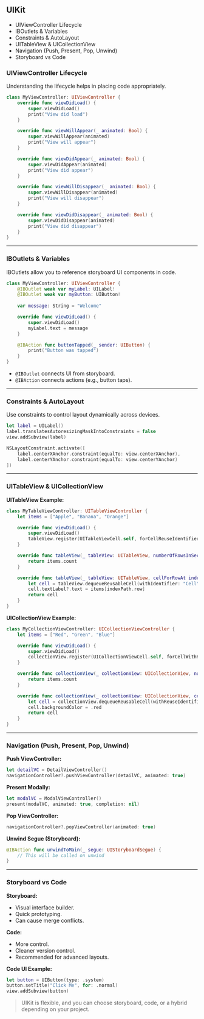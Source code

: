 ## UIKit

* UIViewController Lifecycle
* IBOutlets & Variables
* Constraints & AutoLayout
* UITableView & UICollectionView
* Navigation (Push, Present, Pop, Unwind)
* Storyboard vs Code

### UIViewController Lifecycle

Understanding the lifecycle helps in placing code appropriately.

```swift
class MyViewController: UIViewController {
    override func viewDidLoad() {
        super.viewDidLoad()
        print("View did load")
    }

    override func viewWillAppear(_ animated: Bool) {
        super.viewWillAppear(animated)
        print("View will appear")
    }

    override func viewDidAppear(_ animated: Bool) {
        super.viewDidAppear(animated)
        print("View did appear")
    }

    override func viewWillDisappear(_ animated: Bool) {
        super.viewWillDisappear(animated)
        print("View will disappear")
    }

    override func viewDidDisappear(_ animated: Bool) {
        super.viewDidDisappear(animated)
        print("View did disappear")
    }
}
```

---

### IBOutlets & Variables

IBOutlets allow you to reference storyboard UI components in code.

```swift
class MyViewController: UIViewController {
    @IBOutlet weak var myLabel: UILabel!
    @IBOutlet weak var myButton: UIButton!
    
    var message: String = "Welcome"

    override func viewDidLoad() {
        super.viewDidLoad()
        myLabel.text = message
    }

    @IBAction func buttonTapped(_ sender: UIButton) {
        print("Button was tapped")
    }
}
```

* `@IBOutlet` connects UI from storyboard.
* `@IBAction` connects actions (e.g., button taps).

---

### Constraints & AutoLayout

Use constraints to control layout dynamically across devices.

```swift
let label = UILabel()
label.translatesAutoresizingMaskIntoConstraints = false
view.addSubview(label)

NSLayoutConstraint.activate([
    label.centerXAnchor.constraint(equalTo: view.centerXAnchor),
    label.centerYAnchor.constraint(equalTo: view.centerYAnchor)
])
```

---

### UITableView & UICollectionView

**UITableView Example:**

```swift
class MyTableViewController: UITableViewController {
    let items = ["Apple", "Banana", "Orange"]

    override func viewDidLoad() {
        super.viewDidLoad()
        tableView.register(UITableViewCell.self, forCellReuseIdentifier: "Cell")
    }

    override func tableView(_ tableView: UITableView, numberOfRowsInSection section: Int) -> Int {
        return items.count
    }

    override func tableView(_ tableView: UITableView, cellForRowAt indexPath: IndexPath) -> UITableViewCell {
        let cell = tableView.dequeueReusableCell(withIdentifier: "Cell", for: indexPath)
        cell.textLabel?.text = items[indexPath.row]
        return cell
    }
}
```

**UICollectionView Example:**

```swift
class MyCollectionViewController: UICollectionViewController {
    let items = ["Red", "Green", "Blue"]

    override func viewDidLoad() {
        super.viewDidLoad()
        collectionView.register(UICollectionViewCell.self, forCellWithReuseIdentifier: "Cell")
    }

    override func collectionView(_ collectionView: UICollectionView, numberOfItemsInSection section: Int) -> Int {
        return items.count
    }

    override func collectionView(_ collectionView: UICollectionView, cellForItemAt indexPath: IndexPath) -> UICollectionViewCell {
        let cell = collectionView.dequeueReusableCell(withReuseIdentifier: "Cell", for: indexPath)
        cell.backgroundColor = .red
        return cell
    }
}
```

---

### Navigation (Push, Present, Pop, Unwind)

**Push ViewController:**

```swift
let detailVC = DetailViewController()
navigationController?.pushViewController(detailVC, animated: true)
```

**Present Modally:**

```swift
let modalVC = ModalViewController()
present(modalVC, animated: true, completion: nil)
```

**Pop ViewController:**

```swift
navigationController?.popViewController(animated: true)
```

**Unwind Segue (Storyboard):**

```swift
@IBAction func unwindToMain(_ segue: UIStoryboardSegue) {
    // This will be called on unwind
}
```

---

### Storyboard vs Code

**Storyboard:**

* Visual interface builder.
* Quick prototyping.
* Can cause merge conflicts.

**Code:**

* More control.
* Cleaner version control.
* Recommended for advanced layouts.

**Code UI Example:**

```swift
let button = UIButton(type: .system)
button.setTitle("Click Me", for: .normal)
view.addSubview(button)
```

> UIKit is flexible, and you can choose storyboard, code, or a hybrid depending on your project.
